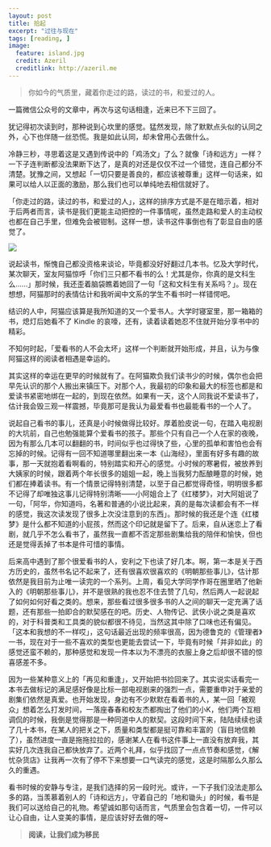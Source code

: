 ```yaml
---
layout: post
title: 拾起
excerpt: "过往与现在"
tags: [reading, ]
image:
  feature: island.jpg
  credit: Azeril
  creditlink: http://azeril.me
---
```



> 你如今的气质里，藏着你走过的路，读过的书，和爱过的人。

一篇微信公众号的文章中，再次与这句话相逢，近来已不下三回了。

犹记得初次读到时，那种说到心坎里的感觉。猛然发现，除了默默点头似的认同之外，心下也伴随一丝恐慌。我是如此认同，却未曾用心去做什么。

冷静三秒，寻思着这是又遇到传说中的「鸡汤文」了么？就像「诗和远方」一样？一下子连判断都没法果断下达了，是真的对还是仅仅不过一个错觉，连自己都分不清楚。犹豫之间，又想起「一切只要是善良的，都应该被尊重」这样一句话来，如果可以给人以正面的激励，那么我们也可以单纯地去相信就好了。

「你走过的路，读过的书，和爱过的人」，这样的排序方式是不是在暗示着，相对于后两者而言，读书是我们更能主动把控的一件事情呢，虽然走路和爱人的主动权也都在自己手里，但难免会被钳制。这样一想，读书这件事倒也有了彰显自由的感觉了。

![](http://paw.cat/lemon/FilmTheBoyandtheWorldStay.jpg)

说起读书，惭愧自己都没资格来谈论，毕竟都没好好翻过几本书。忆及大学时代，某次聊天，室友阿猫惊呼「你们三只都不看书的么！尤其是你，你真的是文科生么……」那时候，我还歪着脑袋瞧着她回了一句「这和文科生有关系吗？」。现在想想，阿猫那时的表情估计和我听闻中文系的学生不看书时一样错愕吧。

结识的人中，阿猫应该算是我所知道的又一个爱书人。大学时寝室里，那一箱箱的书，熄灯后她看不了 Kindle 的哀嚎，还有，读着读着她忍不住就开始分享书中的精彩。

不知何时起，「爱看书的人不会太坏」这样一个判断就开始形成，并且，认为与像阿猫这样的阅读者相遇是幸运的。

其实这样的幸运在更早的时候就有了。在阿猫欺负我们读书少的时候，偶尔也会把早先认识的那个人搬出来镇压下。对那个人，我最初的印象和最大的标签也都是和爱读书紧密地绑在一起的，到现在依然。如果有一天，这个人同我说不爱读书了，估计我会毁三观一样震撼，毕竟那可是我认为最爱看书也最能看书的一个人了。

说起自己看书的事儿，还真是小时候做得比较好。厚着脸皮说一句，在踏入电视剧的大坑前，自己也勉强能算个爱看书的孩子。那些个只有自己一个人在家的夜晚，因为有那么几本可以翻翻的书，时间似乎也过得快了些，心里的孤单和害怕也会有忘掉的时候。记得有一回不知道哪里翻出来一本《山海经》，里面有好多有趣的故事，那一天就抱着看啊看的，特别踏实和开心的感觉。小时候的寒暑假，被放养到大姨家的时候，跟着两个年长很多的姐姐一起，晚上当我努力酝酿睡意的时候，她们都在捧着读书。有一个情景记得特别清楚，以至于自己都觉得奇怪，明明很多都不记得了却唯独这事儿记得特别清晰——小阿姐合上了《红楼梦》，对大阿姐说了一句，「阿华，你知道吗，名著和普通的小说比起来，真的是每次读都会有不一样的感觉，我这次读发现了很多上次没注意到的东西」。那时候的我还是个连《红楼梦》是什么都不知道的小屁孩，然而这个印记就是留下了。后来，自从迷恋上了看剧，就几乎不怎么看书了，虽然我一直都不否定那些剧集给我的陪伴和愉快，但也还是觉得丢掉了书本是件可惜的事情。

后来高中遇到了那个很爱看书的人，安利之下也读了好几本。啊，第一本是关于西方历史的，虽然书名记不起来了，还有很喜欢很喜欢的《明朝那些事儿》，估计那依然是我目前为止唯一读完的一个系列。上周，看见大学同学作哥在圈里晒了他新入的《明朝那些事儿》，并不是很熟的我也忍不住去赞了几句，然后两人一起说起了如何如何好看之类的。想来，那些看过很多很多书的人之间的聊天一定充满了话题，还有那些一拍即合的默契感在的吧。历史、人物传记、武侠小说之类是喜欢的，对于科普类和工具类的貌似都很不待见，当然这其中除了口味也还有偏见。「这本和我想的不一样哎」，这句话最近出现的频率很高，因为德鲁克的《管理者》一书，现在对于一些不喜欢的类型也更能去尝试一下，毕竟有时候「并非如此」的感觉还蛮不赖的，那种感觉和发现一件本以为不漂亮的衣服上身之后却很不错的惊喜感差不多。

因为一些某种意义上的「再见和重逢」，又开始把书捡回来了。其实说实话看完一本书去做标记的满足感好像是比标一部电视剧来的强烈一点，需要重申对于亲爱的剧集们依然是真爱。也开始发现，身边有不少默默在看着书的人，某一回「被观众」想着怎么打发时间，一落座春春和校友杰都掏出了他们的小K，他们两个互相调侃的时候，我倒是觉得那是一种同道中人的默契。这段时间下来，陆陆续续也读了几十本书，在某人的把关之下，质量和类型都是挺可靠和丰富的（盲目地信赖了），虽然进度一直是拖拖拉拉的，感谢某人在看书这件事上一直没有放弃我，其实好几次连我自己都快放弃了。近两个礼拜，似乎找回了一点点节奏和感觉，《解忧杂货店》让我再一次有了停不下来想要一口气读完的感觉，这是时隔那么久那么久的重遇。

看书时候的安静与专注，是我们选择的另一段时光。或许，一下子我们没法走那么多的路，当羡慕着别人的「诗和远方」，守着自己的「地和锄头」的时候，看书是我们可以送给自己的礼物。希望诚如那句话而言，气质里会包含着一切，一件可以让心自由，让人变美的事情，是应该好好去做的呀~

> **阅读，让我们成为移民**
